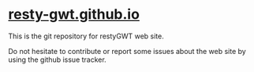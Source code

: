 [resty-gwt.github.io](http://resty-gwt.github.io)
===================

This is the git repository for restyGWT web site.

Do not hesitate to contribute or report some issues about the web site by using the github issue tracker.
